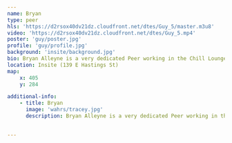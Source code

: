 ```yaml
---
name: Bryan
type: peer
hls: 'https://d2rsox40dv21dz.cloudfront.net/dtes/Guy_5/master.m3u8'
video: 'https://d2rsox40dv21dz.cloudfront.net/dtes/Guy_5.mp4'
poster: 'guy/poster.jpg'
profile: 'guy/profile.jpg'
background: 'insite/background.jpg'
bio: Bryan Alleyne is a very dedicated Peer working in the Chill Lounge at Insite in the Downtown Eastside. Bryan has been with Insite since they opened in 2003 serving people coffee and juice after they leave the injection room.
location: Insite (139 E Hastings St)
map:
    x: 405
    y: 284

additional-info: 
    - title: Bryan
      image: 'wahrs/tracey.jpg'
      description: Bryan Alleyne is a very dedicated Peer working in the Chill Lounge at Insite in the Downtown Eastside. Bryan has been with Insite since they opened in 2003 serving people coffee and juice after they leave the injection room.
    

---
```

